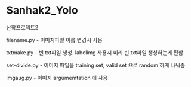 # Sanhak2_Yolo
산학프로젝트2

filename.py - 이미지파일 이름 변경시 사용

txtmake.py - 빈 txt파일 생성. labelimg 사용시 미리 빈 txt파일 생성하는게 편함

set-divide.py - 이미지 파일을 training set, valid set 으로 random 하게 나눠줌

imgaug.py - 이미지 argumemtation 에 사용
